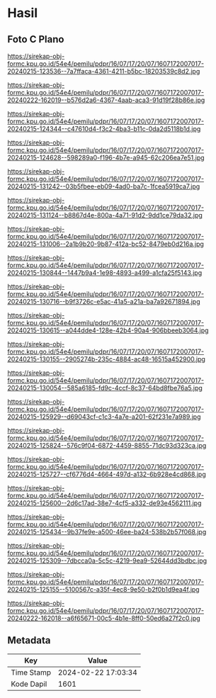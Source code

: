 # Hasil

## Foto C Plano

https://sirekap-obj-formc.kpu.go.id/54e4/pemilu/pdpr/16/07/17/20/07/1607172007017-20240215-123536--7a7ffaca-4361-4211-b5bc-18203539c8d2.jpg

https://sirekap-obj-formc.kpu.go.id/54e4/pemilu/pdpr/16/07/17/20/07/1607172007017-20240222-162019--b576d2a6-4367-4aab-aca3-91d19f28b86e.jpg

https://sirekap-obj-formc.kpu.go.id/54e4/pemilu/pdpr/16/07/17/20/07/1607172007017-20240215-124344--c47610d4-f3c2-4ba3-b11c-0da2d5118b1d.jpg

https://sirekap-obj-formc.kpu.go.id/54e4/pemilu/pdpr/16/07/17/20/07/1607172007017-20240215-124628--598289a0-f196-4b7e-a945-62c206ea7e51.jpg

https://sirekap-obj-formc.kpu.go.id/54e4/pemilu/pdpr/16/07/17/20/07/1607172007017-20240215-131242--03b5fbee-eb09-4ad0-ba7c-1fcea5919ca7.jpg

https://sirekap-obj-formc.kpu.go.id/54e4/pemilu/pdpr/16/07/17/20/07/1607172007017-20240215-131124--b8867d4e-800a-4a71-91d2-9dd1ce79da32.jpg

https://sirekap-obj-formc.kpu.go.id/54e4/pemilu/pdpr/16/07/17/20/07/1607172007017-20240215-131006--2a1b9b20-9b87-412a-bc52-8479eb0d216a.jpg

https://sirekap-obj-formc.kpu.go.id/54e4/pemilu/pdpr/16/07/17/20/07/1607172007017-20240215-130844--1447b9a4-1e98-4893-a499-a1cfa25f5143.jpg

https://sirekap-obj-formc.kpu.go.id/54e4/pemilu/pdpr/16/07/17/20/07/1607172007017-20240215-130716--b9f3726c-e5ac-41a5-a21a-ba7a92671894.jpg

https://sirekap-obj-formc.kpu.go.id/54e4/pemilu/pdpr/16/07/17/20/07/1607172007017-20240215-130615--a044dde4-128e-42b4-90a4-906bbeeb3064.jpg

https://sirekap-obj-formc.kpu.go.id/54e4/pemilu/pdpr/16/07/17/20/07/1607172007017-20240215-130155--2905274b-235c-4884-ac48-16515a452900.jpg

https://sirekap-obj-formc.kpu.go.id/54e4/pemilu/pdpr/16/07/17/20/07/1607172007017-20240215-130054--585a6185-fd9c-4ccf-8c37-64bd8fbe76a5.jpg

https://sirekap-obj-formc.kpu.go.id/54e4/pemilu/pdpr/16/07/17/20/07/1607172007017-20240215-125929--d69043cf-c1c3-4a7e-a201-62f231e7a989.jpg

https://sirekap-obj-formc.kpu.go.id/54e4/pemilu/pdpr/16/07/17/20/07/1607172007017-20240215-125824--576c9f04-6872-4459-8855-71dc93d323ca.jpg

https://sirekap-obj-formc.kpu.go.id/54e4/pemilu/pdpr/16/07/17/20/07/1607172007017-20240215-125727--cf6776d4-4664-497d-a132-6b928e4cd868.jpg

https://sirekap-obj-formc.kpu.go.id/54e4/pemilu/pdpr/16/07/17/20/07/1607172007017-20240215-125600--2d6c17ad-38e7-4cf5-a332-de93e4562111.jpg

https://sirekap-obj-formc.kpu.go.id/54e4/pemilu/pdpr/16/07/17/20/07/1607172007017-20240215-125434--9b37fe9e-a500-46ee-ba24-538b2b57f068.jpg

https://sirekap-obj-formc.kpu.go.id/54e4/pemilu/pdpr/16/07/17/20/07/1607172007017-20240215-125309--7dbcca0a-5c5c-4219-9ea9-52644dd3bdbc.jpg

https://sirekap-obj-formc.kpu.go.id/54e4/pemilu/pdpr/16/07/17/20/07/1607172007017-20240215-125155--5100567c-a35f-4ec8-9e50-b2f0b1d9ea4f.jpg

https://sirekap-obj-formc.kpu.go.id/54e4/pemilu/pdpr/16/07/17/20/07/1607172007017-20240222-162018--a6f65671-00c5-4b1e-8ff0-50ed6a27f2c0.jpg


## Metadata

| Key        | Value               |
| ---------- | ------------------- |
| Time Stamp | 2024-02-22 17:03:34 |
| Kode Dapil | 1601                |



